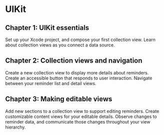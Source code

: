 # UIKit

## Chapter 1: UIKit essentials
 Set up your Xcode project, and compose your first collection view. Learn about collection views as you connect a data source.

## Chapter 2: Collection views and navigation
 Create a new collection view to display more details about reminders. Create an accessible button that responds to user interaction. Navigate between your reminder list and detail views.

## Chapter 3: Making editable views
 Add new sections to a collection view to support editing reminders. Create customizable content views for your editable details. Observe changes to reminder data, and communicate those changes throughout your view hierarchy.
